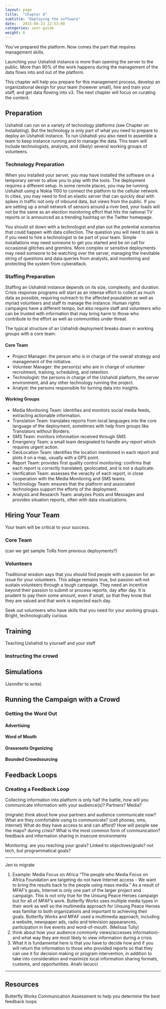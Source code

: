```yaml
---
layout: page
title:  "Chapter 6"
subtitle: "Deploying the software"
date:   2015-04-23 22:53:00
categories: user-guide
weight: 6
---
```


You’ve prepared the platform. Now comes the part that requires management skills.

Launching your Ushahidi instance is more than opening the server to the public. More than 90% of the work happens during the management of the data flows into and out of the platform.

This chapter will help you prepare for this management process, develop an organizational design for your team (however small), hire and train your staff, and get data flowing into v3. The next chapter will focus on curating the content.

## Preparation

Ushahidi can run on a variety of technology platforms (see Chapter on Installating). But the technology is only part of what you need to prepare to deploy an Ushahidi instance. To run Ushahidi you also need to assemble a team to keep instance running and to manage the data. This team will include technologists, analysts, and (likely) several working groups of volunteers.

### Technology Preparation

When you installed your server, you may have installed the software on a temporary server to allow you to play with the tools. The deployment requires a different setup. In some remote places, you may be running Ushahidi using a Nokia 1100 to connect the platform to the cellular network. In cities, you may need to find an elastic server that can quickly deal with spikes in traffic not only of inbound data, but views from the public. If you are setting up a small network of sensors around a river bed, your loads will not be the same as an election monitoring effort that hits the national TV reports or is announced as a trending hashtag on the Twitter homepage.

You should sit down with a technologist and plan out the potential scenarios that could happen with data collection. The question you will need to ask is if you need to hire a technologist to be part of your team. Simple installations may need someone to get you started and be on call for occasional glitches and gremlins. More complex or sensitive deployments may need someone to be watching over the server, managing the inevitable string of questions and data queries from analysts, and monitoring and protecting the system from cyberattack.

### Staffing Preparation

Staffing an Ushahidi instance depends on its size, complexity, and duration. Crisis response programs will start as an intense effort to collect as much data as possible, requiring outreach to the affected population as well as myriad volunteers and staff to manage the instance. Human rights campaigns have a different tempo, but also require staff and volunteers who can be trusted with information that may bring harm to those who contribute to the effort as well as communities under threat.

The typical structure of an Ushahidi deployment breaks down in working groups with a core team:

#### Core Team

* Project Manager: the person who is in charge of the overall strategy and management of the initiative.
* Volunteer Manager: the person(s) who are in charge of volunteer recruitment, training, scheduling, and retention.
* Technologist: the persons in charge of the Ushahidi platform, the server environment, and any other technology running the project.
* Analyst: the persons responsible for turning data into insights.

#### Working Groups

* Media Monitoring Team: identifies and monitors social media feeds, extracting actionable information.
* Translation Team: translates reports from local languages into the core language of the deployment, sometimes with help from groups like Translators without Borders.
* SMS Team: monitors information received through SMS
* Emergency Team: a small team designated to handle any report which requires urgent action.
* GeoLocation Team: identifies the location mentioned in each report and plots it on a map, usually with a GPS point.
* Report Team: provides first quality control monitoring: confirms that each report is correctly translated, geolocated, and is not a duplicate.
* Verification Team: assesses the veracity of each report, in close cooperation with the Media Monitoring and SMS teams.
* Technology Team: ensures that the platform and associated technologies support the efforts of the deployment.
* Analysis and Research Team: analyzes Posts and Messages and provides situation reports, often with data visualizations.

## Hiring Your Team

Your team will be critical to your success.

### Core Team

(can we get sample ToRs from previous deployments?)


### Volunteers

Traditional wisdom says that you should find people with a passion for an issue for your volunteers. This adage remains true, but passion will not sustain volunteers through a tough campaign. They need an incentive beyond their passion to submit or process reports, day after day. It is prudent to pay them some amount, even if small, so that they know that they are valued and that work is expected each day.

Seek out volunteers who have skills that you need for your working groups. Bright, technologically curious

## Training

Teaching Ushahidi to yourself and your staff

### Instructing the crowd

## Simulations

(Jennifer to write)

## Running the Campaign with a Crowd

### Getting the Word Out

#### Advertising

#### Word of Mouth

#### Grassroots Organizing

#### Bounded Crowdsourcing

## Feedback Loops

### Creating a Feedback Loop
Collecting information into platform is only half the battle, how will you communicate information with your audience(s)? Partners? Media?

(migrate) think about how your partners and audience communicate now? What are they comfortable using to communicate? (cell phones, sms, internet) What do they have access to and can afford? How will people see the maps? during crisis? What is the most common form of communication?
feedback and information sharing in insecure environments

Monitoring: are you reaching your goals? Linked to objectives/goals? not tech, but programmatical goals?
________________________________________
Jen to migrate

1.    Example: Media Focus on Africa “The people who Media Focus on Africa Foundation are targeting do not have Internet access - We want to bring the results back to the people using mass media.” As a result of MFAF’s goals, Internet is only one part of the larger project and campaign. This is not only true for the Unsung Peace Heroes campaign but for all of MFAF’s work. Butterfly Works uses multiple media types in their work as well so the multimedia approach for Unsung Peace Heroes was familiar to both organizations and important to achieving their goals. Butterfly Works and MFAF used a multimedia approach, including a website, newspaper ads, radio and television appearances, participation in live events and word-of-mouth. (Melissa Tully)
2.    think about how your audience commonly views/accesses information)- and what way they are most likely to view information during a crisis
3.    What it is fundamental here is that you have to decide how and if you will return the information to those who provided reports so that they can use it for decision making or program intervention, in addition to take into consideration and maximize local information sharing formats, customs, and opportunities. Anahi Iacucci

________________________________________

## Resources
Butterfly Works Communication Assessment to help you determine the best feedback loops